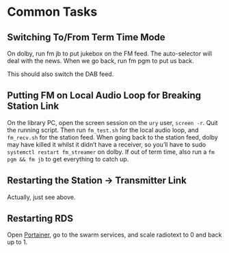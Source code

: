 # Common Tasks

## Switching To/From Term Time Mode

On dolby, run fm jb to put jukebox on the FM feed. The auto-selector will deal with the news. When we go back, run fm pgm to put us back.

This should also switch the DAB feed.

## Putting FM on Local Audio Loop for Breaking Station Link

On the library PC, open the screen session on the `ury` user, `screen -r`. Quit the running script. Then run `fm_test.sh` for the local audio loop, and `fm_recv.sh` for the station feed. When going back to the station feed, dolby may have killed it whilst it didn’t have a receiver, so you’ll have to sudo `systemctl restart fm_streamer` on dolby. If out of term time, also run a `fm pgm && fm jb` to get everything to catch up.

## Restarting the Station -> Transmitter Link

Actually, just see above.

## Restarting RDS

Open [Portainer](https://docker.ury.org.uk), go to the swarm services, and scale radiotext to 0 and back up to 1.
